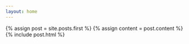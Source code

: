 ```yaml
---
layout: home
---
```

{% assign post = site.posts.first %}
{% assign content = post.content %}
{% include post.html %}